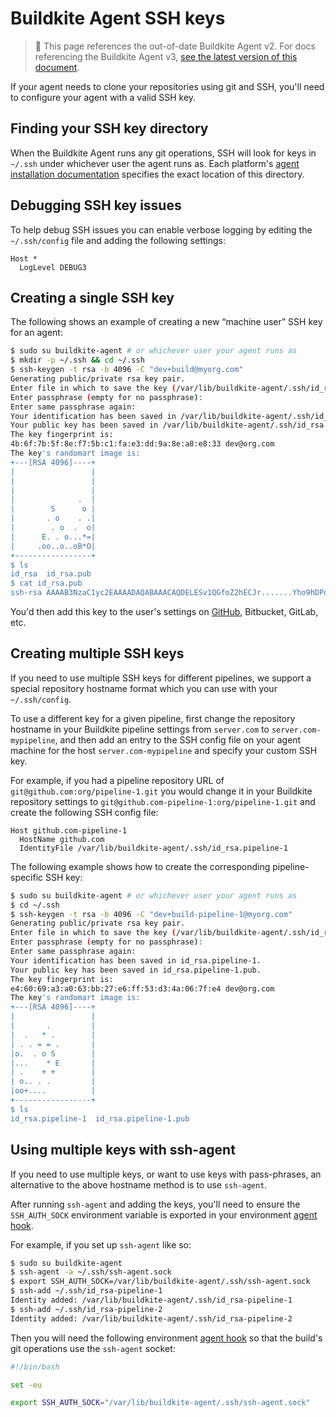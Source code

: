 # Buildkite Agent SSH keys

> 🚧 This page references the out-of-date Buildkite Agent v2.
> For docs referencing the Buildkite Agent v3, <a href="/docs/agent/v3/ssh_keys">see the latest version of this document</a>.

If your agent needs to clone your repositories using git and SSH, you'll need to configure your agent with a valid SSH key.

## Finding your SSH key directory

When the Buildkite Agent runs any git operations, SSH will look for keys in `~/.ssh` under whichever user the agent runs as. Each platform's [agent installation documentation](/docs/agent/v2/installation) specifies the exact location of this directory.

## Debugging SSH key issues

To help debug SSH issues you can enable verbose logging by editing the `~/.ssh/config` file and adding the following settings:

```
Host *
  LogLevel DEBUG3
```

## Creating a single SSH key

The following shows an example of creating a new “machine user” SSH key for an agent:

```bash
$ sudo su buildkite-agent # or whichever user your agent runs as
$ mkdir -p ~/.ssh && cd ~/.ssh
$ ssh-keygen -t rsa -b 4096 -C "dev+build@myorg.com"
Generating public/private rsa key pair.
Enter file in which to save the key (/var/lib/buildkite-agent/.ssh/id_rsa):
Enter passphrase (empty for no passphrase):
Enter same passphrase again:
Your identification has been saved in /var/lib/buildkite-agent/.ssh/id_rsa.
Your public key has been saved in /var/lib/buildkite-agent/.ssh/id_rsa.pub.
The key fingerprint is:
4b:6f:7b:5f:8e:f7:5b:c1:fa:e3:dd:9a:8e:a8:e8:33 dev@org.com
The key's randomart image is:
+---[RSA 4096]----+
|                 |
|                 |
|                 |
|              .  |
|        S      o |
|       . o    . .|
|        . o  .  o|
|      E. . o...*=|
|     .oo..o..oB*O|
+-----------------+
$ ls
id_rsa  id_rsa.pub
$ cat id_rsa.pub
ssh-rsa AAAAB3NzaC1yc2EAAAADAQABAAACAQDELESv1QGfoZ2hECJr.......Yho9hDPoNefDbcdZM4NdKWTVmyNGQo6YTzw== dev+build@myorg.com
```

You'd then add this key to the user's settings on [GitHub](/docs/agent/v2/github-ssh-keys), Bitbucket, GitLab, etc.

## Creating multiple SSH keys

If you need to use multiple SSH keys for different pipelines, we support a special repository hostname format which you can use with your `~/.ssh/config`.

To use a different key for a given pipeline, first change the repository hostname in your Buildkite pipeline settings from `server.com` to `server.com-mypipeline`, and then add an entry to the SSH config file on your agent machine for the host `server.com-mypipeline` and specify your custom SSH key.

For example, if you had a pipeline repository URL of `git@github.com:org/pipeline-1.git` you would change it in your Buildkite repository settings to `git@github.com-pipeline-1:org/pipeline-1.git` and create the following SSH config file:

```
Host github.com-pipeline-1
  HostName github.com
  IdentityFile /var/lib/buildkite-agent/.ssh/id_rsa.pipeline-1
```

The following example shows how to create the corresponding pipeline-specific SSH key:

```bash
$ sudo su buildkite-agent # or whichever user your agent runs as
$ cd ~/.ssh
$ ssh-keygen -t rsa -b 4096 -C "dev+build-pipeline-1@myorg.com"
Generating public/private rsa key pair.
Enter file in which to save the key (/var/lib/buildkite-agent/.ssh/id_rsa): id_rsa.pipeline-1
Enter passphrase (empty for no passphrase):
Enter same passphrase again:
Your identification has been saved in id_rsa.pipeline-1.
Your public key has been saved in id_rsa.pipeline-1.pub.
The key fingerprint is:
e4:60:69:a3:a0:63:bb:27:e6:ff:53:d3:4a:06:7f:e4 dev@org.com
The key's randomart image is:
+---[RSA 4096]----+
|                 |
|       .         |
|  .   * .        |
| . . = = .       |
|o.  . o S        |
|...    * E       |
| .    + +        |
| o.. . .         |
|oo+....          |
+-----------------+
$ ls
id_rsa.pipeline-1  id_rsa.pipeline-1.pub
```

## Using multiple keys with ssh-agent

If you need to use multiple keys, or want to use keys with pass-phrases, an alternative to the above hostname method is to use `ssh-agent`.

After running `ssh-agent` and adding the keys, you'll need to ensure the `SSH_AUTH_SOCK` environment variable is exported in your environment [agent hook](/docs/agent/v2/hooks).

For example, if you set up `ssh-agent` like so:

```bash
$ sudo su buildkite-agent
$ ssh-agent -a ~/.ssh/ssh-agent.sock
$ export SSH_AUTH_SOCK=/var/lib/buildkite-agent/.ssh/ssh-agent.sock
$ ssh-add ~/.ssh/id_rsa-pipeline-1
Identity added: /var/lib/buildkite-agent/.ssh/id_rsa-pipeline-1
$ ssh-add ~/.ssh/id_rsa-pipeline-2
Identity added: /var/lib/buildkite-agent/.ssh/id_rsa-pipeline-2
```

Then you will need the following environment [agent hook](/docs/agent/v2/hooks) so that the build's git operations use the `ssh-agent` socket:

```bash
#!/bin/bash

set -eu

export SSH_AUTH_SOCK="/var/lib/buildkite-agent/.ssh/ssh-agent.sock"
```
